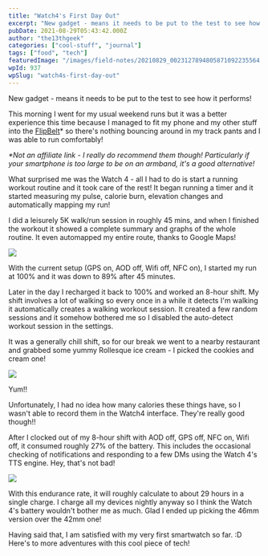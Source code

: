 ```yaml
---
title: "Watch4's First Day Out"
excerpt: "New gadget - means it needs to be put to the test to see how it performs! This morning I went for my usual weekend runs but it was a better experience this…"
pubDate: 2021-08-29T05:43:42.000Z
author: "the13thgeek"
categories: ["cool-stuff", "journal"]
tags: ["food", "tech"]
featuredImage: "/images/field-notes/20210829_0023127894805871092235564.jpg"
wpId: 937
wpSlug: "watch4s-first-day-out"
---
```


New gadget - means it needs to be put to the test to see how it performs!

This morning I went for my usual weekend runs but it was a better experience this time because I managed to fit my phone and my other stuff into the [FlipBelt](https://flipbelt.com/collections/most-popular/products/flipbelt-classic-running-belt)\* so there's nothing bouncing around in my track pants and I was able to run comfortably!

_\*Not an affiliate link - I really do recommend them though! Particularly if your smartphone is too large to be on an armband, it's a good alternative!_

What surprised me was the Watch 4 - all I had to do is start a running workout routine and it took care of the rest! It began running a timer and it started measuring my pulse, calorie burn, elevation changes and automatically mapping my run!

I did a leisurely 5K walk/run session in roughly 45 mins, and when I finished the workout it showed a complete summary and graphs of the whole routine. It even automapped my entire route, thanks to Google Maps!

![](/images/field-notes/20210829_0023127894805871092235564.jpg)

With the current setup (GPS on, AOD off, Wifi off, NFC on), I started my run at 100% and it was down to 89% after 45 minutes.

Later in the day I recharged it back to 100% and worked an 8-hour shift. My shift involves a lot of walking so every once in a while it detects I'm walking it automatically creates a walking workout session. It created a few random sessions and it somehow bothered me so I disabled the auto-detect workout session in the settings.

It was a generally chill shift, so for our break we went to a nearby restaurant and grabbed some yummy Rollesque ice cream - I picked the cookies and cream one!

![](/images/field-notes/20210828_2129523949637798363736845.jpg)

Yum!!

Unfortunately, I had no idea how many calories these things have, so I wasn't able to record them in the Watch4 interface. They're really good though!!

After I clocked out of my 8-hour shift with AOD off, GPS off, NFC on, Wifi off, it consumed roughly 27% of the battery. This includes the occasional checking of notifications and responding to a few DMs using the Watch 4's TTS engine. Hey, that's not bad!

![](/images/field-notes/smartselect_20210828-235937_galaxywatch4plugin8457905687409382602..jpg)

With this endurance rate, it will roughly calculate to about 29 hours in a single charge. I charge all my devices nightly anyway so I think the Watch 4's battery wouldn't bother me as much. Glad I ended up picking the 46mm version over the 42mm one!

Having said that, I am satisfied with my very first smartwatch so far. :D Here's to more adventures with this cool piece of tech!